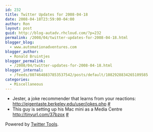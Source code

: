 ```yaml
---
id: 232
title: Twitter Updates for 2008-04-18
date: 2008-04-18T23:59:00-04:00
author: Ron
layout: post
guid: http://blog-autadv.rhcloud.com/?p=232
permalink: /2008/04/twitter-updates-for-2008-04-18.html
blogger_blog:
  - www.automationadventures.com
blogger_author:
  - Ronald Bruintjes
blogger_permalink:
  - /2008/04/twitter-updates-for-2008-04-18.html
blogger_internal:
  - /feeds/8074648837853537542/posts/default/1082928834265109585
categories:
  - Miscellaneous
---
```

  * Jester, a joke recommender that learns from your reactions: <a href="http://eigentaste.berkeley.edu/user/jokes.php" rel="nofollow">http://eigentaste.berkeley.edu/user/jokes.php</a> [#](http://twitter.com/ronaldb/statuses/791846162)
  * This guy is setting up his Mac mini as a Media Centre <a href="http://tinyurl.com/37bzox" rel="nofollow">http://tinyurl.com/37bzox</a> [#](http://twitter.com/ronaldb/statuses/792036771)

<div>
  Powered by <a href="http://alexking.org/projects/wordpress">Twitter Tools</a>.
</div>